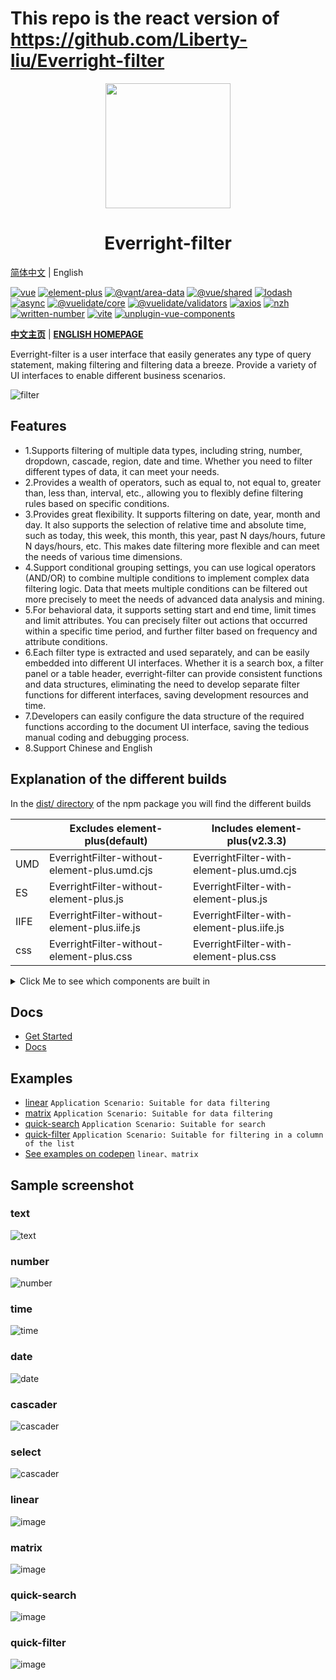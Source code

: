 # This repo is the react version of https://github.com/Liberty-liu/Everright-filter
<p align="center"><img height="200px" src="https://github.com/Liberty-liu/Liberty-liu/assets/21301475/0d71a431-d2d4-4f67-b8bb-d230f7dc258b"></p>
<h1 align="center">Everright-filter</h1>

[简体中文](./README.zh-cn.md) | English

[![vue](https://img.shields.io/badge/vue-%3E%3D%203-green.svg)](https://vuejs.org/)
[![element-plus](https://img.shields.io/badge/element--plus-%3E%3D%202.3.1-green.svg)](https://element-plus.gitee.io/)
[![@vant/area-data](https://img.shields.io/badge/@vant/area--data-%3E%3D%201.4.1-green.svg)](https://github.com/vant-ui/vant.git)
[![@vue/shared](https://img.shields.io/badge/@vue/shared-%3E%3D%203.2.45-green.svg)](https://github.com/vuejs/core.git)
[![lodash](https://img.shields.io/badge/lodash--es-%3E%3D%204.17.21-green.svg)](https://lodash.com/custom-builds)
[![async](https://img.shields.io/badge/async-%3E%3D%203.2.4-green.svg)](https://caolan.github.io/async/)
[![@vuelidate/core](https://img.shields.io/badge/@vuelidate/core-%3E%3D%202.0.0-green.svg)](https://github.com/vuelidate/vuelidate)
[![@vuelidate/validators](https://img.shields.io/badge/@vuelidate/validators-%3E%3D%202.0.0-green.svg)](https://github.com/vuelidate/vuelidate)
[![axios](https://img.shields.io/badge/axios-%3E%3D%201.3.4-green.svg)](https://github.com/axios/axios)
[![nzh](https://img.shields.io/badge/nzh-%3E%3D%201.0.8-green.svg)](https://github.com/cnwhy/nzh.git)
[![written-number](https://img.shields.io/badge/written--number-%3E%3D%200.11.1-green.svg)](https://github.com/yamadapc/js-written-number)
[![vite](https://img.shields.io/badge/vite-%3E%3D%203.2.5-green.svg)](https://github.com/vitejs/vite.git)
[![unplugin-vue-components](https://img.shields.io/badge/unplugin--vue--components-0.25.1-green.svg)](https://github.com/antfu/unplugin-vue-components)

**[中文主页](https://everright.site/filter/introduction.html)** | **[ENGLISH HOMEPAGE](https://everright.site/en/filter/introduction.html)**

Everright-filter is a user interface that easily generates any type of query statement, making filtering and filtering data a breeze. Provide a variety of UI interfaces to enable different business scenarios.

![filter](https://github.com/Liberty-liu/Everright-filter/assets/21301475/2a55af5a-800a-49cd-9abe-e422cf42aabc)

## Features

* 1.Supports filtering of multiple data types, including string, number, dropdown, cascade, region, date and time. Whether you need to filter different types of data, it can meet your needs.
* 2.Provides a wealth of operators, such as equal to, not equal to, greater than, less than, interval, etc., allowing you to flexibly define filtering rules based on specific conditions.
* 3.Provides great flexibility. It supports filtering on date, year, month and day. It also supports the selection of relative time and absolute time, such as today, this week, this month, this year, past N days/hours, future N days/hours, etc. This makes date filtering more flexible and can meet the needs of various time dimensions.
* 4.Support conditional grouping settings, you can use logical operators (AND/OR) to combine multiple conditions to implement complex data filtering logic. Data that meets multiple conditions can be filtered out more precisely to meet the needs of advanced data analysis and mining.
* 5.For behavioral data, it supports setting start and end time, limit times and limit attributes. You can precisely filter out actions that occurred within a specific time period, and further filter based on frequency and attribute conditions.
* 6.Each filter type is extracted and used separately, and can be easily embedded into different UI interfaces. Whether it is a search box, a filter panel or a table header, everright-filter can provide consistent functions and data structures, eliminating the need to develop separate filter functions for different interfaces, saving development resources and time.
* 7.Developers can easily configure the data structure of the required functions according to the document UI interface, saving the tedious manual coding and debugging process.
* 8.Support Chinese and English

## Explanation of the different builds
In the [dist/ directory](https://unpkg.com/browse/everright-filter@1.1.0/dist/) of the npm package you will find the different builds

|   | Excludes element-plus(default)  | Includes element-plus(v2.3.3) |
| ------------- | ------------- | ------------- |
| UMD | EverrightFilter-without-element-plus.umd.cjs | EverrightFilter-with-element-plus.umd.cjs |
| ES | EverrightFilter-without-element-plus.js | EverrightFilter-with-element-plus.js |
| IIFE | EverrightFilter-without-element-plus.iife.js | EverrightFilter-with-element-plus.iife.js |
| css | EverrightFilter-without-element-plus.css | EverrightFilter-with-element-plus.css |

<details>
  <summary>Click Me to see which components are built in</summary>

#### Includes element-plus(v2.3.3)

Based on ES modules tree shaking

| element-plus components |
|------------------|
| ElButton         |
| ElCascader       |
| ElCheckbox       |
| ElCheckboxGroup  |
| ElDatePicker     |
| ElIcon           |
| ElInput          |
| ElInputNumber    |
| ElOption         |
| ElPopover        |
| ElScrollbar      |
| ElSelect         |
| ElSwitch         |
| ElTabPane        |
| ElTabs           |
| ElTag            |
| ElTimePicker     |
| ElTooltip        |
| vLoading         |

</details>

## Docs

+ [Get Started](https://everright.site/en/filter/started.html)
+ [Docs](https://everright.site/en/filter/doc.html)

## Examples

+ [linear](https://everright.site/demo/filter/linear.html?lang=en) `Application Scenario: Suitable for data filtering`
+ [matrix](https://everright.site/demo/filter/matrix.html?lang=en) `Application Scenario: Suitable for data filtering`
+ [quick-search](https://everright.site/demo/filter/quick-search.html?lang=en) `Application Scenario: Suitable for search`
+ [quick-filter](https://everright.site/demo/filter/quick-filter.html?lang=en) `Application Scenario: Suitable for filtering in a column of the list`
+ [See examples on codepen](https://codepen.io/liberty-liu/pen/BaGvrjx) `linear、matrix`

## Sample screenshot

### text
![text](https://github.com/Liberty-liu/Everright-filter/assets/21301475/f4c67762-60c0-44f1-bf6d-726660988309)

### number
![number](https://github.com/Liberty-liu/Everright-filter/assets/21301475/048b03a4-196d-49e0-b816-7c8ea525c50d)

### time
![time](https://github.com/Liberty-liu/Everright-filter/assets/21301475/65be8861-458b-423b-b50c-d34f97da431b)

### date
![date](https://github.com/Liberty-liu/Everright-filter/assets/21301475/c4669a5b-2a21-4d1b-b3c6-b390898ca3fd)

### cascader
![cascader](https://github.com/Liberty-liu/Everright-filter/assets/21301475/8ef740f5-f7bb-4e1d-8608-5a1bb7578e77)

### select
![cascader](https://github.com/Liberty-liu/Everright-filter/assets/21301475/c03357ae-73ce-43ff-b5dd-a65e4a4330b9)

### linear
![image](https://github.com/Liberty-liu/Everright-filter/assets/21301475/77194eeb-56dd-409e-9876-dbec7a332c11)

### matrix
![image](https://github.com/Liberty-liu/Everright-filter/assets/21301475/c0a5ff74-332a-4843-9ef8-29bd9f369bac)

### quick-search
![image](https://github.com/Liberty-liu/Everright-filter/assets/21301475/02ff7512-aa1c-43f2-8767-3cbd3837dfae)

### quick-filter
![image](https://github.com/Liberty-liu/Everright-filter/assets/21301475/a815d7fb-7425-4697-bf31-fb48899503e0)

